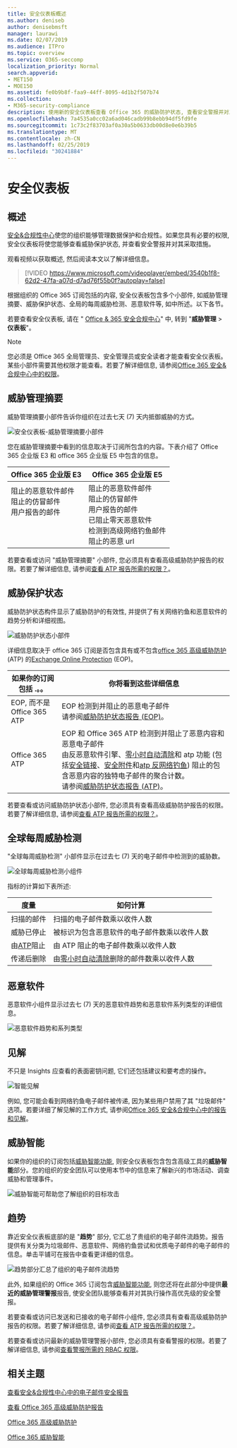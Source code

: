 ```yaml
---
title: 安全仪表板概述
ms.author: deniseb
author: denisebmsft
manager: laurawi
ms.date: 02/07/2019
ms.audience: ITPro
ms.topic: overview
ms.service: O365-seccomp
localization_priority: Normal
search.appverid:
- MET150
- MOE150
ms.assetid: fe0b9b8f-faa9-44ff-8095-4d1b2f507b74
ms.collection:
- M365-security-compliance
description: 使用新的安全仪表板查看 Office 365 的威胁防护状态, 查看安全警报并对其采取操作。
ms.openlocfilehash: 7a4535a0cc02a6ad046cadb99b8ebb94df5fd9fe
ms.sourcegitcommit: 1c73c2f83703af0a30a5b0633db00d8e0e6b39b5
ms.translationtype: MT
ms.contentlocale: zh-CN
ms.lasthandoff: 02/25/2019
ms.locfileid: "30241884"
---
```

# <a name="security-dashboard"></a>安全仪表板

## <a name="overview"></a>概述

[安全&amp;合规性中心](go-to-the-securitycompliance-center.md)使您的组织能够管理数据保护和合规性。如果您具有必要的权限, 安全仪表板将使您能够查看威胁保护状态, 并查看安全警报并对其采取措施。 
  
观看视频以获取概述, 然后阅读本文以了解详细信息。
  
> [!VIDEO https://www.microsoft.com/videoplayer/embed/3540b1f8-62d2-47fa-a07d-d7ad76f55b0f?autoplay=false]
  
根据组织的 Office 365 订阅包括的内容, 安全仪表板包含多个小部件, 如威胁管理摘要、威胁保护状态、全局的每周威胁检测、恶意软件等, 如中所述。以下各节。
  
若要查看安全仪表板, 请在 " [Office &amp; 365 安全合规中心](go-to-the-securitycompliance-center.md)" 中, 转到 "**威胁管理** \> **仪表板**"。
  
> [!NOTE]
> 您必须是 Office 365 全局管理员、安全管理员或安全读者才能查看安全仪表板。某些小部件需要其他权限才能查看。若要了解详细信息, 请参阅[Office 365 安全&amp;合规中心中的权限](permissions-in-the-security-and-compliance-center.md)。 
  
## <a name="threat-management-summary"></a>威胁管理摘要

威胁管理摘要小部件告诉你组织在过去七天 (7) 天内抵御威胁的方式。

![安全仪表板-威胁管理摘要小部件](media/SecDash-ThreatMgmtSummary.png)

您在威胁管理摘要中看到的信息取决于订阅所包含的内容。下表介绍了 Office 365 企业版 E3 和 office 365 企业版 E5 中包含的信息。


|Office 365 企业版 E3  |Office 365 企业版 E5  |
|---------|---------|
|阻止的恶意软件邮件<br/>阻止的仿冒邮件<br>用户报告的邮件<br><br><br><br> |阻止的恶意软件邮件<br>阻止的仿冒邮件<br>用户报告的邮件<br>已阻止零天恶意软件<br>检测到高级网络钓鱼邮件<br>阻止的恶意 url |

若要查看或访问 "威胁管理摘要" 小部件, 您必须具有查看高级威胁防护报告的权限。若要了解详细信息, 请参阅[查看 ATP 报告所需的权限？](view-reports-for-atp.md#what-permissions-are-needed-to-view-the-atp-reports)。 

## <a name="threat-protection-status"></a>威胁保护状态

威胁防护状态构件显示了威胁防护的有效性, 并提供了有关网络钓鱼和恶意软件的趋势分析和详细视图。 

![威胁防护状态小部件](media/tpswidget.png)

详细信息取决于 office 365 订阅是否包含具有或不包含[office 365 高级威胁防护](office-365-atp.md)(ATP) 的[Exchange Online Protection](eop/exchange-online-protection-eop.md) (EOP)。


|如果你的订阅包括 .。。 |你将看到这些详细信息 |
|---------|---------|
|EOP, 而不是 Office 365 ATP     |EOP 检测到并阻止的恶意电子邮件<br> 请参阅[威胁防护状态报告 (EOP)](view-email-security-reports.md#threat-protection-status-report)。| |
|Office 365 ATP |EOP 和 Office 365 ATP 检测到并阻止了恶意内容和恶意电子邮件<br>由反恶意软件引擎、[零小时自动清除](zero-hour-auto-purge.md)和 atp 功能 (包括[安全链接](atp-safe-links.md)、[安全附件](atp-safe-attachments.md)和[atp 反网络钓鱼](atp-anti-phishing.md)) 阻止的包含恶意内容的独特电子邮件的聚合计数。<br>请参阅[威胁防护状态报告 (ATP)](view-reports-for-atp.md#threat-protection-status-report)。 | 

若要查看或访问威胁防护状态小部件, 您必须具有查看高级威胁防护报告的权限。若要了解详细信息, 请参阅[查看 ATP 报告所需的权限？](view-reports-for-atp.md#what-permissions-are-needed-to-view-the-atp-reports)。 

## <a name="global-weekly-threat-detections"></a>全球每周威胁检测
 
"全球每周威胁检测" 小部件显示在过去七 (7) 天的电子邮件中检测到的威胁数。

![全球每周威胁检测小组件](media/globalweeklythreatdetections.png)

指标的计算如下表所述:

|度量  |如何计算  |
|---------|---------|
|扫描的邮件 |扫描的电子邮件数乘以收件人数 |
|威胁已停止  |被标识为包含恶意软件的电子邮件数乘以收件人数 |
|由[ATP](office-365-atp.md)阻止 |由 ATP 阻止的电子邮件数乘以收件人数 |
|传递后删除 |由[零小时自动清除](zero-hour-auto-purge.md)删除的邮件数乘以收件人数 |

## <a name="malware"></a>恶意软件

恶意软件小组件显示过去七 (7) 天的恶意软件趋势和恶意软件系列类型的详细信息。

![恶意软件趋势和系列类型](media/malwarewidgetatpe5.png)
 
## <a name="insights"></a>见解

不只是 Insights 应查看的表面密钥问题, 它们还包括建议和要考虑的操作。 

![智能见解](media/smartinsights.png)

例如, 您可能会看到网络钓鱼电子邮件被传递, 因为某些用户禁用了其 "垃圾邮件" 选项。若要详细了解见解的工作方式, 请参阅[Office 365 安全&amp;合规中心中的报告和见解](reports-and-insights-in-security-and-compliance.md)。
  
## <a name="threat-intelligence"></a>威胁智能

如果你的组织的订阅包括[威胁智能功能](office-365-ti.md), 则安全仪表板包含包含高级工具的**威胁智能**部分。您的组织的安全团队可以使用本节中的信息来了解新兴的市场活动、调查威胁和管理事件。 
  
![威胁智能可帮助您了解组织的目标攻击](media/threatintelwidget.png)
  
  
## <a name="trends"></a>趋势

靠近安全仪表板底部的是 "**趋势**" 部分, 它汇总了贵组织的电子邮件流趋势。报告提供有关分类为垃圾邮件、恶意软件、网络钓鱼尝试和优质电子邮件的电子邮件的信息。单击平铺可在报告中查看更详细的信息。 
  
![趋势部分汇总了组织的电子邮件流趋势](media/trends.png)
  
此外, 如果组织的 Office 365 订阅包含[威胁智能功能](office-365-ti.md), 则您还将在此部分中提供**最近的威胁管理警报**报告, 使安全团队能够查看并对其执行操作高优先级的安全警报。 

若要查看或访问已发送和已接收的电子邮件小组件, 您必须具有查看高级威胁防护报告的权限。若要了解详细信息, 请参阅[查看 ATP 报告所需的权限？](view-reports-for-atp.md#what-permissions-are-needed-to-view-the-atp-reports)。 

若要查看或访问最新的威胁管理警报小部件, 您必须具有查看警报的权限。若要了解详细信息, 请参阅[查看警报所需的 RBAC 权限](alert-policies.md#rbac-permissions-required-to-view-alerts)。
  
## <a name="related-topics"></a>相关主题

[查看安全&amp;合规性中心中的电子邮件安全报告](view-email-security-reports.md)
  
[查看 Office 365 高级威胁防护报告](view-reports-for-atp.md)
  
[Office 365 高级威胁防护](office-365-atp.md)
  
[Office 365 威胁智能](office-365-ti.md)
  

